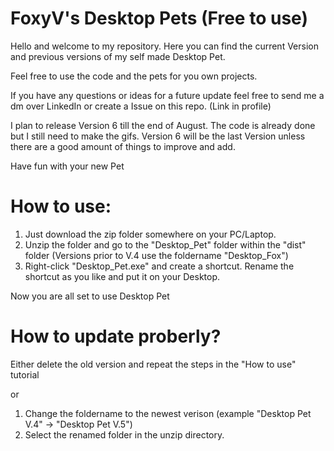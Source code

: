 # FoxyV's Desktop Pets (Free to use)

Hello and welcome to my repository. 
Here you can find the current Version and previous versions of my self made Desktop Pet.

Feel free to use the code and the pets for you own projects.

If you have any questions or ideas for a future update feel free to send me a dm over LinkedIn or create a Issue on this repo.
(Link in profile)

I plan to release Version 6 till the end of August. The code is already done but I still need to make the gifs.
Version 6 will be the last Version unless there are a good amount of things to improve and add.

Have fun with your new Pet

# How to use:

1. Just download the zip folder somewhere on your PC/Laptop.
2. Unzip the folder and go to the "Desktop_Pet" folder within the "dist" folder (Versions prior to V.4 use the foldername "Desktop_Fox")
3. Right-click "Desktop_Pet.exe" and create a shortcut. Rename the shortcut as you like and put it on your Desktop.

Now you are all set to use Desktop Pet

# How to update proberly?

Either delete the old version and repeat the steps in the "How to use" tutorial

or
1. Change the foldername to the newest verison (example "Desktop Pet V.4" -> "Desktop Pet V.5")
2. Select the renamed folder in the unzip directory.